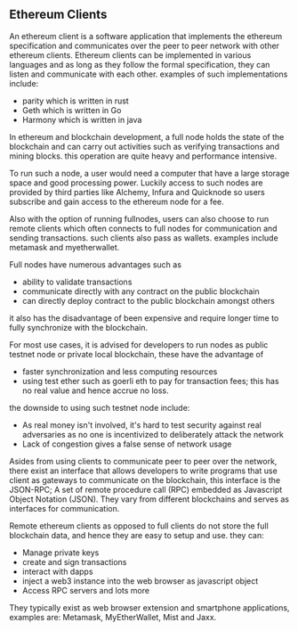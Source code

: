 ## Ethereum Clients
An ethereum client is a software application that implements the ethereum specification and communicates over the peer to peer network with other ethereum clients. Ethereum clients can be implemented in various languages and as long as they follow the formal specification, they can listen and communicate with each other. examples of such implementations include:

* parity which is written in rust
* Geth which is written in Go
* Harmony which is written in java

In ethereum and blockchain development, a full node holds the state of the blockchain and can carry out activities such as verifying transactions and mining blocks. this operation are quite heavy and performance intensive.

To run such a node, a user would need a computer that have a large storage space and good processing power. Luckily access to such nodes are provided by third parties like Alchemy, Infura and Quicknode so users subscribe and gain access to the ethereum node for a fee.

Also with the option of running fullnodes, users can also choose to run remote clients which often connects to full nodes for communication and sending transactions. such clients also pass as wallets. examples include metamask and myetherwallet.

Full nodes have numerous advantages such as 

* ability to validate transactions
* communicate directly with any contract on the public blockchain
* can directly deploy contract to the public blockchain amongst others

it also has the disadvantage of been expensive and require longer time to fully synchronize with the blockchain.

For most use cases, it is advised for developers to run nodes as public testnet node or private local blockchain, these have the advantage of

* faster synchronization and less computing resources
* using test ether such as goerli eth to pay for transaction fees; this has no real value and hence accrue no loss.

the downside to using such testnet node include:
* As real money isn't involved, it's hard to test security against real adversaries as no one is incentivized to deliberately attack the network
* Lack of congestion gives a false sense of network usage

Asides from using clients to communicate peer to peer over the network, there exist an interface that allows developers to write programs that use client as gateways to communicate on the blockchain, this interface is the JSON-RPC; A set of remote procedure call (RPC) embedded as Javascript Object Notation (JSON). They vary from different blockchains and serves as interfaces for communication.

Remote ethereum clients as opposed to full clients do not store the full blockchain data, and hence they are easy to setup and use. they can:

* Manage private keys
* create and sign transactions
* interact with dapps
* inject a web3 instance into the web browser as javascript object
* Access RPC servers and lots more

They typically exist as web browser extension and smartphone applications, examples are:
Metamask, MyEtherWallet, Mist and Jaxx.